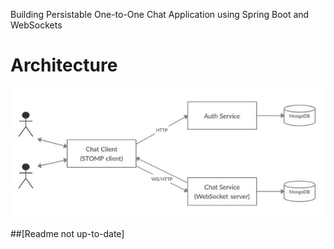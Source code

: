 Building Persistable One-to-One Chat Application using Spring Boot and WebSockets

# Architecture
![Architecture](https://github.com/devangvaidya/webchat-one-to-one-websocket/blob/main/Architecture.jpg)


##[Readme not up-to-date]

